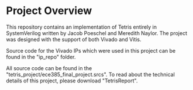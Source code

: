 # Project Overview
This repository contains an implementation of Tetris entirely in SystemVerilog written by Jacob Poeschel and Meredith Naylor. The project was designed with the support of both Vivado and Vitis. 

Source code for the Vivado IPs which were used in this project can be found in the "ip_repo" folder. 

All source code can be found in the "tetris_project/ece385_final_project.srcs". To read about the technical details of this project, please download "TetrisReport".